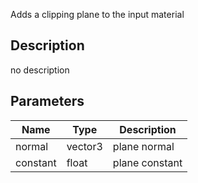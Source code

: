 Adds a clipping plane to the input material



## Description
no description
## Parameters

<table>
<thead>
	<tr>
		<th>Name</th>
		<th>Type</th>
		<th>Description</th>
	</tr>
</thead>
<tr>
	<td>normal</td>
	<td><div class='bg-blue-800 px-2 py-px text-white rounded-sm'>vector3</div></td>
	<td>plane normal</td>
</tr>
<tr>
	<td>constant</td>
	<td><div class='bg-yellow-800 px-2 py-px text-white rounded-sm'>float</div></td>
	<td>plane constant</td>
</tr>
</table>